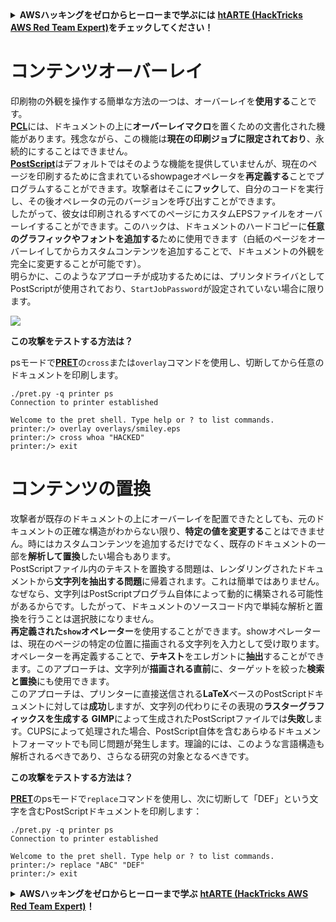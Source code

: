 <details>

<summary><strong>AWSハッキングをゼロからヒーローまで学ぶには</strong> <a href="https://training.hacktricks.xyz/courses/arte"><strong>htARTE (HackTricks AWS Red Team Expert)</strong></a><strong>をチェックしてください！</strong></summary>

HackTricksをサポートする他の方法:

* **HackTricksにあなたの会社を広告したい場合**、または**HackTricksをPDFでダウンロードしたい場合**は、[**サブスクリプションプラン**](https://github.com/sponsors/carlospolop)をチェックしてください。
* [**公式PEASS & HackTricksグッズ**](https://peass.creator-spring.com)を入手してください。
* [**The PEASS Family**](https://opensea.io/collection/the-peass-family)を発見し、独占的な[**NFTs**](https://opensea.io/collection/the-peass-family)のコレクションをチェックしてください。
* 💬 [**Discordグループ**](https://discord.gg/hRep4RUj7f)に**参加するか**、[**テレグラムグループ**](https://t.me/peass)に参加するか、**Twitter** 🐦 [**@carlospolopm**](https://twitter.com/carlospolopm)を**フォローしてください。**
* [**HackTricks**](https://github.com/carlospolop/hacktricks)と[**HackTricks Cloud**](https://github.com/carlospolop/hacktricks-cloud)のgithubリポジトリにPRを提出して、あなたのハッキングのコツを共有してください。

</details>


# コンテンツオーバーレイ

印刷物の外観を操作する簡単な方法の一つは、オーバーレイを**使用する**ことです。\
[**PCL**](./#pcl)には、ドキュメントの上に**オーバーレイマクロ**を置くための文書化された機能があります。残念ながら、この機能は**現在の印刷ジョブに限定されており**、永続的にすることはできません。\
[**PostScript**](./#postscript-ps)はデフォルトではそのような機能を提供していませんが、現在のページを印刷するために含まれているshowpageオペレータを**再定義する**ことでプログラムすることができます。攻撃者はそこに**フック**して、自分のコードを実行し、その後オペレータの元のバージョンを呼び出すことができます。\
したがって、彼女は印刷されるすべてのページにカスタムEPSファイルをオーバーレイすることができます。このハックは、ドキュメントのハードコピーに**任意のグラフィックやフォントを追加する**ために使用できます（白紙のページをオーバーレイしてからカスタムコンテンツを追加することで、ドキュメントの外観を完全に変更することが可能です）。\
明らかに、このようなアプローチが成功するためには、プリンタドライバとしてPostScriptが使用されており、`StartJobPassword`が設定されていない場合に限ります。

![](http://hacking-printers.net/wiki/images/thumb/9/93/Overlay.jpg/300px-Overlay.jpg)

**この攻撃をテストする方法は？**

psモードで[**PRET**](https://github.com/RUB-NDS/PRET)の`cross`または`overlay`コマンドを使用し、切断してから任意のドキュメントを印刷します。
```
./pret.py -q printer ps
Connection to printer established

Welcome to the pret shell. Type help or ? to list commands.
printer:/> overlay overlays/smiley.eps
printer:/> cross whoa "HACKED"
printer:/> exit
```
# コンテンツの置換

攻撃者が既存のドキュメントの上にオーバーレイを配置できたとしても、元のドキュメントの正確な構造がわからない限り、**特定の値を変更する**ことはできません。時にはカスタムコンテンツを追加するだけでなく、既存のドキュメントの一部を**解析して置換**したい場合もあります。\
PostScriptファイル内のテキストを置換する問題は、レンダリングされたドキュメントから**文字列を抽出する問題**に帰着されます。これは簡単ではありません。なぜなら、文字列はPostScriptプログラム自体によって動的に構築される可能性があるからです。したがって、ドキュメントのソースコード内で単純な解析と置換を行うことは選択肢になりません。\
**再定義された`show`オペレーター**を使用することができます。showオペレーターは、現在のページの特定の位置に描画される文字列を入力として受け取ります。オペレーターを再定義することで、**テキスト**をエレガントに**抽出**することができます。このアプローチは、文字列が**描画される直前**に、ターゲットを絞った**検索と置換**にも使用できます。\
このアプローチは、プリンターに直接送信される**LaTeX**ベースのPostScriptドキュメントに対しては**成功**しますが、文字列の代わりにその表現の**ラスターグラフィックスを生成する** **GIMP**によって生成されたPostScriptファイルでは**失敗**します。CUPSによって処理された場合、PostScript自体を含むあらゆるドキュメントフォーマットでも同じ問題が発生します。理論的には、このような言語構造も解析されるべきであり、さらなる研究の対象となるべきです。

**この攻撃をテストする方法は？**

[**PRET**](https://github.com/RUB-NDS/PRET)のpsモードで`replace`コマンドを使用し、次に切断して「DEF」という文字を含むPostScriptドキュメントを印刷します：
```
./pret.py -q printer ps
Connection to printer established

Welcome to the pret shell. Type help or ? to list commands.
printer:/> replace "ABC" "DEF"
printer:/> exit
```
<details>

<summary><strong>AWSハッキングをゼロからヒーローまで学ぶ</strong> <a href="https://training.hacktricks.xyz/courses/arte"><strong>htARTE (HackTricks AWS Red Team Expert)</strong></a><strong>！</strong></summary>

HackTricksをサポートする他の方法:

* **HackTricksにあなたの会社を広告したい場合**、または**HackTricksをPDFでダウンロードしたい場合**は、[**サブスクリプションプラン**](https://github.com/sponsors/carlospolop)をチェックしてください。
* [**公式PEASS & HackTricksグッズ**](https://peass.creator-spring.com)を入手する
* [**The PEASS Family**](https://opensea.io/collection/the-peass-family)を発見し、独占的な[**NFTs**](https://opensea.io/collection/the-peass-family)のコレクションをチェックする
* 💬 [**Discordグループ**](https://discord.gg/hRep4RUj7f)に**参加する**か、[**telegramグループ**](https://t.me/peass)に参加するか、**Twitter** 🐦 [**@carlospolopm**](https://twitter.com/carlospolopm)で**フォローする**。
* [**HackTricks**](https://github.com/carlospolop/hacktricks)と[**HackTricks Cloud**](https://github.com/carlospolop/hacktricks-cloud)のgithubリポジトリにPRを提出して、あなたのハッキングのコツを共有する。

</details>
